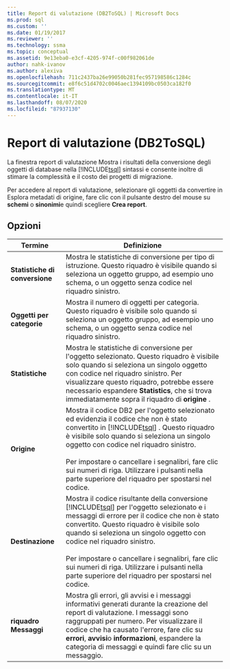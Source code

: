 ```yaml
---
title: Report di valutazione (DB2ToSQL) | Microsoft Docs
ms.prod: sql
ms.custom: ''
ms.date: 01/19/2017
ms.reviewer: ''
ms.technology: ssma
ms.topic: conceptual
ms.assetid: 9e13eba0-e3cf-4205-974f-c00f982061de
author: nahk-ivanov
ms.author: alexiva
ms.openlocfilehash: 711c2437ba26e99050b281fec957198586c1284c
ms.sourcegitcommit: e8f6c51d4702c0046aec1394109bc0503ca182f0
ms.translationtype: MT
ms.contentlocale: it-IT
ms.lasthandoff: 08/07/2020
ms.locfileid: "87937130"
---
```

# <a name="assessment-report-db2tosql"></a>Report di valutazione (DB2ToSQL)
La finestra report di valutazione Mostra i risultati della conversione degli oggetti di database nella [!INCLUDE[tsql](../../includes/tsql-md.md)] sintassi e consente inoltre di stimare la complessità e il costo dei progetti di migrazione.  
  
Per accedere al report di valutazione, selezionare gli oggetti da convertire in Esplora metadati di origine, fare clic con il pulsante destro del mouse su **schemi** o **sinonimi**e quindi scegliere **Crea report**.  
  
## <a name="options"></a>Opzioni  
  
|Termine|Definizione|  
|-|-|  
|**Statistiche di conversione**|Mostra le statistiche di conversione per tipo di istruzione. Questo riquadro è visibile quando si seleziona un oggetto gruppo, ad esempio uno schema, o un oggetto senza codice nel riquadro sinistro.|  
|**Oggetti per categorie**|Mostra il numero di oggetti per categoria. Questo riquadro è visibile solo quando si seleziona un oggetto gruppo, ad esempio uno schema, o un oggetto senza codice nel riquadro sinistro.|  
|**Statistiche**|Mostra le statistiche di conversione per l'oggetto selezionato. Questo riquadro è visibile solo quando si seleziona un singolo oggetto con codice nel riquadro sinistro. Per visualizzare questo riquadro, potrebbe essere necessario espandere **Statistics**, che si trova immediatamente sopra il riquadro di **origine** .|  
|**Origine**|Mostra il codice DB2 per l'oggetto selezionato ed evidenzia il codice che non è stato convertito in [!INCLUDE[tsql](../../includes/tsql-md.md)] . Questo riquadro è visibile solo quando si seleziona un singolo oggetto con codice nel riquadro sinistro.<br /><br />Per impostare o cancellare i segnalibri, fare clic sui numeri di riga. Utilizzare i pulsanti nella parte superiore del riquadro per spostarsi nel codice.|  
|**Destinazione**|Mostra il codice risultante della conversione [!INCLUDE[tsql](../../includes/tsql-md.md)] per l'oggetto selezionato e i messaggi di errore per il codice che non è stato convertito. Questo riquadro è visibile solo quando si seleziona un singolo oggetto con codice nel riquadro sinistro.<br /><br />Per impostare o cancellare i segnalibri, fare clic sui numeri di riga. Utilizzare i pulsanti nella parte superiore del riquadro per spostarsi nel codice.|  
|**riquadro Messaggi**|Mostra gli errori, gli avvisi e i messaggi informativi generati durante la creazione del report di valutazione. I messaggi sono raggruppati per numero. Per visualizzare il codice che ha causato l'errore, fare clic su **errori**, **avvisi**o **informazioni**, espandere la categoria di messaggi e quindi fare clic su un messaggio.|  
  
